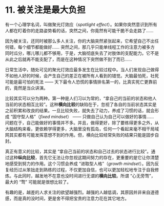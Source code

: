 # 11. 被关注是最大负担

有一个心理学名词，叫做聚光灯效应（*spotlight effect*）。如果你突然意识到所有人都在盯着你的走路姿势看的话，突然之间，你竟然有可能干脆不会走路了……

因为被关注，还同时被那么多人关注，你的大脑突然紧张起来，它希望自己不出任何错，每个细节都能做好…… 突然之间，那几乎只能单线程工作的注意力被多方同时瓜分，哪儿哪儿都不够用，于是，大脑彻底失去了对肢体的支配能力。它不是从此之后就再不能支配了，而是在这种情况下突然做不到了而已……

日常生活中，随处可见的聚光灯效应最多发生在比较过程中。当人们发现自己做得不如他人好的时候，会产生自己的差正在被所有人看到的错觉。大脑最怕死，社死可能是最可怕的死法 —— 天下最令人恐慌的事情排名第一的，比真实死亡更靠前的，竟然是当众讲演。

比较其实可以分为两种。第一种是人们习以为常的，“拿自己的当前的状态和他人当前的状态相互比较”。这种**横向比较**的缺陷在于，忽视了各自的当前状态其实是之前积累和改良的结果。一旦比较失败，就失去了动力，养成了习惯的话，就会形成 “固守型人格”（*fixed mindset*） —— 只做自己认为自己可以做好的事情…… 问题在于，自己能做好的事情并不多。并且，做得更好，除了要练得更多之外，从大脑结构来看，更依赖学得更多，大脑里没有孤岛，任何一个看起来毫不相干局域网其实都有可能发挥意想不到的作用。但，横向比较经常失败的结果只能是固步自封。

真正有意义的比较，其实是 “拿自己当前的状态和自己过去的状态进行比较”。通过这种**纵向比较**，首先它无法让你忽视这期间努力的存在，更重要的是它让你清楚地感受到努力的作用。这个习惯会养成 “进取型人格”（*growth mindset*）。因为反复经历过从笨拙走到熟练的过程，不仅更加自信，也可以更加轻松地专注于自我修炼。与此同时，越发地不在意也没时间进行无谓的**横向比较**。所谓 “心无旁骛”，最大的 “骛” 可能就是很想比较了。

有趣的是，越差的人求关注的欲望越强烈。越强的人越低调，其原因并非来自道德感，而是真的没时间，更是舍不得把宝贵的注意力花在其它地方。
